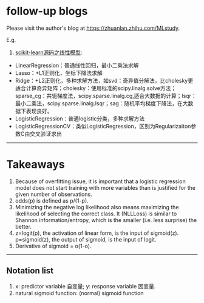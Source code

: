 # follow-up blogs
Please visit the author's blog at https://zhuanlan.zhihu.com/MLstudy.

E.g.

1. [scikit-learn源码之线性模型](https://zhuanlan.zhihu.com/p/55238718):
+ LinearRegression：普通线性回归，最小二乘法求解
+ Lasso：+L1正则化，坐标下降法求解
+ Ridge：+L2正则化，多种求解方法，如svd：奇异值分解法，比cholesky更适合计算奇异矩阵；cholesky：使用标准的scipy.linalg.solve方法；sparse_cg：共轭梯度法，scipy.sparse.linalg.cg,适合大数据的计算；lsqr：最小二乘法，scipy.sparse.linalg.lsqr；sag：随机平均梯度下降法，在大数据下表现良好。
+ LogisticRegression：普通logistic分类，多种求解方法
+ LogisticRegressionCV：类似LogisticRegression，区别为Regularizaiton参数C由交叉验证求出

---

# Takeaways
1. Because of overfitting issue, it is important that a logistic regression model does not start training with more variables than is justified for the given number of observations. 
2. odds(p) is defined as p/(1-p).
3. Minimizing the negative log likelihood also means maximizing the likelihood of selecting the correct class. It (NLLLoss) is similar to Shannon information/entropy, which is the smaller (i.e. less surprise) the better.
4. z=logit(p), the activation of linear form, is the input of sigmoid(z). p=sigmoid(z), the output of sigmoid, is the input of logit.
5. Derivative of sigmoid = o(1-o).

---

## Notation list
1. x: predictor variable 自变量; y: response variable 因变量.
2. natural sigmoid function: (normal) sigmoid function
